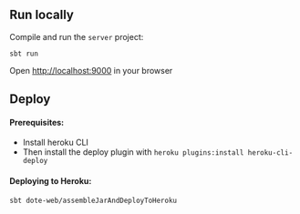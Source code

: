 Run locally
-----------
Compile and run the `server` project:
```
sbt run
```

Open <http://localhost:9000> in your browser

Deploy
-------

#### Prerequisites:
 - Install heroku CLI
 - Then install the deploy plugin with `heroku plugins:install heroku-cli-deploy`

#### Deploying to Heroku:

```
sbt dote-web/assembleJarAndDeployToHeroku
```
